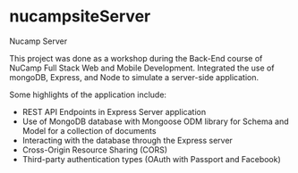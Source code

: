 # nucampsiteServer
Nucamp Server

This project was done as a workshop during the Back-End course of NuCamp Full Stack Web and Mobile Development. Integrated the use of mongoDB, Express, and Node to simulate a server-side application. 

Some highlights of the application include:
- REST API Endpoints in Express Server application
- Use of MongoDB database with Mongoose ODM library for Schema and Model for a collection of documents
- Interacting with the database through the Express server
- Cross-Origin Resource Sharing (CORS)
- Third-party authentication types (OAuth with Passport and Facebook)

